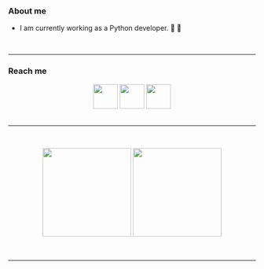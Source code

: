 <!--- - 👋 Hi, I’m @Tolosa527
- 👀 I’m interested in ...
- 🌱 I’m currently learning ...
- 💞️ I’m looking to collaborate on ...
- 📫 How to reach me ...
--->

<h3>About me</h3>
<ul>
  <li><p>I am currently working as a Python developer. &#129311; 🐍</p></li>
</ul>

<br>
<hr>
<h3>Reach me</h3>
<div align="center">
  <a href="https://www.linkedin.com/in/matiaszulberti/"><img src="https://github.com/Tolosa527/media/blob/d97f53fcaddbce17df2c5e0c1733e7e45c2a7697/linkedin.svg" hight="50px" width="50px"></a>
  <a href="https://www.instagram.com/zulbertimatias/?hl=en"><img src="https://github.com/Tolosa527/media/blob/88985807ed4693fe1d8bb82bb5e938657a7163db/instagram%20(1).svg" hight="50px" width="50px"></a>
  <a href="mailto:matiaszulberti@gmail.com"><img src="https://github.com/Tolosa527/media/blob/d97f53fcaddbce17df2c5e0c1733e7e45c2a7697/gmail.svg" hight="50px" width="50px"></a>
</div>  
<br>
<hr>
<br>
<p align="center">
  <img src="https://github-readme-stats.vercel.app/api?username=tolosa527&show_icons=true&theme=algolia" height="180em" style="max-width: 100%;"/>
  <img src="https://github-readme-stats.vercel.app/api/top-langs/?username=Tolosa527&layout=compact&theme=algolia" height="180em" style="max-width: 100%;"/>
</p>
<br>
<hr>
<br>

